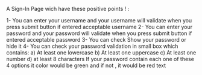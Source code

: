 A Sign-In Page wich have these positive points ! :

1- You can enter your username and your username will validate when you press submit button if entered acceptable username
2- You can enter your password and your password will validate when you press submit button if entered acceptable password
3- You can check Show your password or hide it
4- You can check your password validation in small box which contains:
 a) At least one lowercase
 b) At least one uppercase
 c) At least one number
 d) at least 8 characters
 If your password contain each one of these 4 options it color would be green and if not , it would be red text
